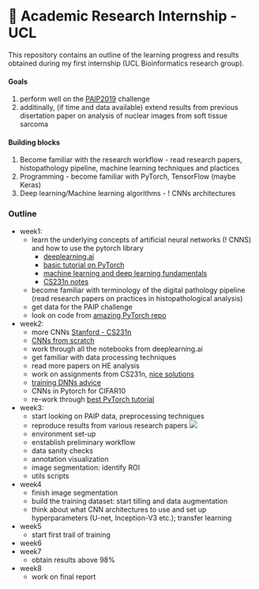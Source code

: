 # 🎥 Academic Research Internship - UCL


This repository contains an outline of the learning progress and results obtained during my first internship (UCL Bioinformatics research group).


#### Goals 
1. perform well on the [PAIP2019](https://paip2019.grand-challenge.org/Dataset/) challenge
2. additinally, (if time and data available) extend results from previous disertation paper on analysis of nuclear images from soft tissue sarcoma

#### Building blocks
   1. Become familiar with the research workflow - read research papers, histopathology pipeline, machine learning techniques and plactices
   2. Programming - become familiar with PyTorch, TensorFlow (maybe Keras)
   3. Deep learning/Machine learning algorithms - ! CNNs architectures

### Outline
* week1: 
  * learn the underlying concepts of artificial neural networks (! CNNS) and how to use the pytorch library
    - [deeplearning.ai](https://www.coursera.org/learn/convolutional-neural-networks/home/welcome)
    - [basic tutorial on PyTorch](http://deeplizard.com/learn/video/v5cngxo4mIg)
    - [machine learning and deep learning fundamentals](http://deeplizard.com/learn/video/v5cngxo4mIg)
    - [CS231n notes](http://cs231n.github.io/neural-networks-1/)
  * become familiar with terminology of the digital pathology pipeline
    (read research papers on practices in histopathological analysis)
  * get data for the PAIP challenge
  * look on code from [amazing PyTorch repo](https://github.com/udacity/deep-learning-v2-pytorch)
* week2:
  * more CNNs [Stanford - CS231n](https://www.youtube.com/watch?v=6SlgtELqOWc&list=PLC1qU-LWwrF64f4QKQT-Vg5Wr4qEE1Zxk&index=8)
  * [CNNs from scratch](https://github.com/karyam/research_internship_outline_and_results/tree/master/cnn_scratch)
  * work through all the notebooks from deeplearning.ai
  * get familiar with data processing techniques
  * read more papers on HE analysis
  * work on assignments from CS231n, [nice solutions](https://github.com/srinadhu/CS231n)
  * [training DNNs advice](http://karpathy.github.io/2019/04/25/recipe/)
  * CNNs in Pytorch for CIFAR10
  * re-work through [best PyTorch tutorial](https://github.com/rasbt/deeplearning-models/blob/master/README.md)
* week3:
  * start looking on PAIP data, preprocessing techniques
  * reproduce results from various research papers
  ![](https://github.com/karyam/research_internship_outline_and_results/blob/master/pic.png)
  * environment set-up
  * enstablish preliminary workflow
  * data sanity checks
  * annotation visualization
  * image segmentation: identify ROI
  * utils scripts  
* week4
  * finish image segmentation
  * build the training dataset: start tilling and data augmentation
  * think about what CNN architectures to use and set up hyperparameters (U-net, Inception-V3 etc.); transfer learning
* week5
  * start first trail of training 
* week6
* week7
  * obtain results above 98%
* week8
  * work on final report
  
  

    
